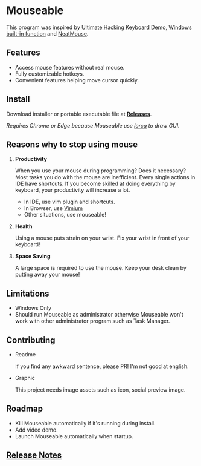 # Mouseable

This program was inspired by
[Ultimate Hacking Keyboard Demo](https://youtu.be/4rjnkHqnA3s?t=20),
[Windows built-in function](https://support.microsoft.com/en-us/windows/use-mouse-keys-to-move-the-mouse-pointer-9e0c72c8-b882-7918-8e7b-391fd62adf33)
and [NeatMouse](https://github.com/neatdecisions/neatmouse).

## Features

* Access mouse features without real mouse.
* Fully customizable hotkeys.
* Convenient features helping move cursor quickly.

## Install

Download installer or portable executable file
at **[Releases](https://github.com/wirekang/mouseable/releases)**.

*Requires Chrome or Edge because Mouseable use [lorca](https://github.com/zserge/lorca) to draw GUI.*


## Reasons why to stop using mouse

1. **Productivity**

   When you use your mouse during programming? Does it necessary? Most tasks you do with the mouse are
   inefficient. Every single actions in IDE have shortcuts. If you become skilled at doing everything by
   keyboard, your productivity will increase a lot.

    * In IDE, use vim plugin and shortcuts.
    * In Browser,
      use [Vimium](https://chrome.google.com/webstore/detail/vimium/dbepggeogbaibhgnhhndojpepiihcmeb?hl=en)
    * Other situations, use mouseable!


2. **Health**

   Using a mouse puts strain on your wrist. Fix your wrist in front of your keyboard!

3. **Space Saving**

   A large space is required to use the mouse. Keep your desk clean by putting away your mouse!
   
## Limitations

* Windows Only
* Should run Mouseable as administrator otherwise Mouseable won't work with other administrator program such
  as Task Manager.

## Contributing

* Readme

  If you find any awkward sentence, please PR! I'm not good at english.

* Graphic

  This project needs image assets such as icon, social preview image.

## Roadmap

* Kill Mouseable automatically if it's running during install.
* Add video demo.
* Launch Mouseable automatically when startup.

## [Release Notes](release-notes.md)
